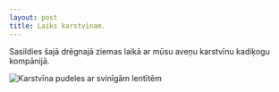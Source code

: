 ```yaml
---
layout: post
title: Laiks karstvīnam.
---
```

Sasildies šajā drēgnajā ziemas laikā ar mūsu aveņu karstvīnu kadiķogu kompānijā.

<img src="{{ site.baseurl }}/images/karstvins.jpg" alt="Karstvīna pudeles ar svinīgām lentītēm" title="Karstvīna pudeles ar svinīgām lentītēm" />
